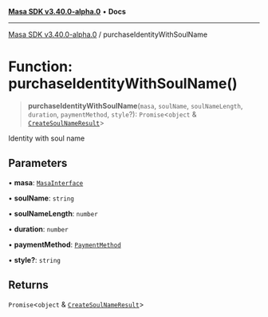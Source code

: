 [**Masa SDK v3.40.0-alpha.0**](../README.md) • **Docs**

***

[Masa SDK v3.40.0-alpha.0](../globals.md) / purchaseIdentityWithSoulName

# Function: purchaseIdentityWithSoulName()

> **purchaseIdentityWithSoulName**(`masa`, `soulName`, `soulNameLength`, `duration`, `paymentMethod`, `style`?): `Promise`\<`object` & [`CreateSoulNameResult`](../interfaces/CreateSoulNameResult.md)\>

Identity with soul name

## Parameters

• **masa**: [`MasaInterface`](../interfaces/MasaInterface.md)

• **soulName**: `string`

• **soulNameLength**: `number`

• **duration**: `number`

• **paymentMethod**: [`PaymentMethod`](../type-aliases/PaymentMethod.md)

• **style?**: `string`

## Returns

`Promise`\<`object` & [`CreateSoulNameResult`](../interfaces/CreateSoulNameResult.md)\>
